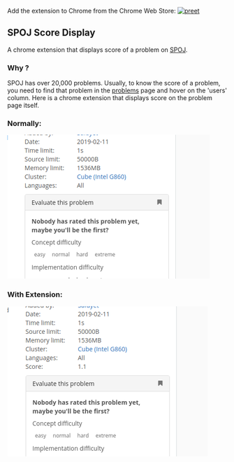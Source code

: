 Add the extension to Chrome from the Chrome Web Store: [![preet](https://img.shields.io/badge/Add-SPOJScore-green)](https://chrome.google.com/webstore/detail/spoj-problems-score/pbcdiclhehecklkpbhmndllmkiojhiif)

## SPOJ Score Display

A chrome extension that displays score of a problem on [SPOJ](https://www.spoj.com).

### Why ?

SPOJ has over 20,000 problems. Usually, to know the score of a problem, you need to find that problem in the [problems](https://www.spoj.com/problems/classical/) page and hover on the 'users' column. Here is a chrome extension that displays score on the problem page itself.

### Normally: 

![Normal](./src/img/normal.png)

### With Extension:

![Score](./src/img/ext.png)

